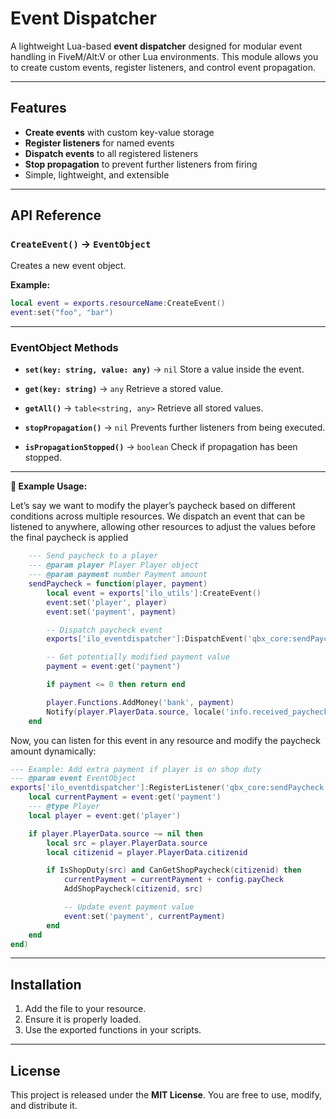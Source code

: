 # Event Dispatcher

A lightweight Lua-based **event dispatcher** designed for modular event handling in FiveM/Alt\:V or other Lua environments. This module allows you to create custom events, register listeners, and control event propagation.

---

## Features

* **Create events** with custom key-value storage
* **Register listeners** for named events
* **Dispatch events** to all registered listeners
* **Stop propagation** to prevent further listeners from firing
* Simple, lightweight, and extensible

---

## API Reference

### `CreateEvent()` → `EventObject`

Creates a new event object.

**Example:**

```lua
local event = exports.resourceName:CreateEvent()
event:set("foo", "bar")
```

---

### EventObject Methods

* **`set(key: string, value: any)`** → `nil`
  Store a value inside the event.

* **`get(key: string)`** → `any`
  Retrieve a stored value.

* **`getAll()`** → `table<string, any>`
  Retrieve all stored values.

* **`stopPropagation()`** → `nil`
  Prevents further listeners from being executed.

* **`isPropagationStopped()`** → `boolean`
  Check if propagation has been stopped.

---

**📌 Example Usage:**

Let’s say we want to modify the player’s paycheck based on different conditions across multiple resources.
We dispatch an event that can be listened to anywhere, allowing other resources to adjust the values before the final paycheck is applied
```lua
    --- Send paycheck to a player
    --- @param player Player Player object
    --- @param payment number Payment amount
    sendPaycheck = function(player, payment)
        local event = exports['ilo_utils']:CreateEvent()
        event:set('player', player)
        event:set('payment', payment)

        -- Dispatch paycheck event
        exports['ilo_eventdispatcher']:DispatchEvent('qbx_core:sendPaycheck', event)

        -- Get potentially modified payment value
        payment = event:get('payment')

        if payment <= 0 then return end

        player.Functions.AddMoney('bank', payment)
        Notify(player.PlayerData.source, locale('info.received_paycheck', payment))
    end
```
Now, you can listen for this event in any resource and modify the paycheck amount dynamically:
```lua
--- Example: Add extra payment if player is on shop duty
--- @param event EventObject
exports['ilo_eventdispatcher']:RegisterListener('qbx_core:sendPaycheck', function(event)
    local currentPayment = event:get('payment')
    --- @type Player
    local player = event:get('player')

    if player.PlayerData.source ~= nil then
        local src = player.PlayerData.source
        local citizenid = player.PlayerData.citizenid

        if IsShopDuty(src) and CanGetShopPaycheck(citizenid) then
            currentPayment = currentPayment + config.payCheck
            AddShopPaycheck(citizenid, src)

            -- Update event payment value
            event:set('payment', currentPayment)
        end
    end
end)
```

---

## Installation

1. Add the file to your resource.
2. Ensure it is properly loaded.
3. Use the exported functions in your scripts.

---

## License

This project is released under the **MIT License**. You are free to use, modify, and distribute it.
